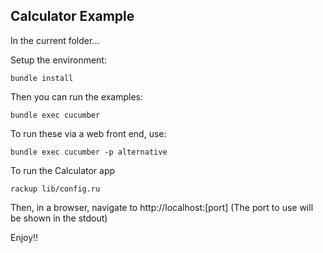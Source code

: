 ## Calculator Example

In the current folder...

Setup the environment:

    bundle install

Then you can run the examples:

    bundle exec cucumber

To run these via a web front end, use:

    bundle exec cucumber -p alternative

To run the Calculator app

    rackup lib/config.ru

Then, in a browser, navigate to http://localhost:[port]
(The port to use  will be shown in the stdout) 

Enjoy!!

